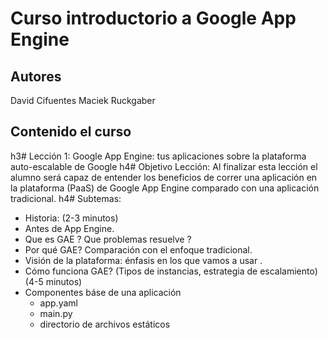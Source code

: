 Curso introductorio a Google App Engine
=======================================

Autores
-------
David Cifuentes
Maciek Ruckgaber

Contenido el curso
------------------

h3# Lección 1: Google App Engine: tus aplicaciones sobre la plataforma auto-escalable de Google
h4# Objetivo Lección: 
Al finalizar esta lección el alumno será capaz de entender los beneficios de correr una aplicación en la plataforma (PaaS) de Google App Engine comparado con una aplicación tradicional.
h4# Subtemas:
  - Historia:                    (2-3 minutos)
  - Antes de App Engine. 
  - Que es GAE ? Que problemas resuelve ? 
  - Por qué GAE? Comparación con el enfoque tradicional. 
  - Visión de la plataforma: énfasis en los que vamos a usar . 
  - Cómo funciona GAE? (Tipos de instancias, estrategia de escalamiento) (4-5 minutos)
  - Componentes báse de una aplicación
    - app.yaml
    - main.py
    - directorio de archivos estáticos

